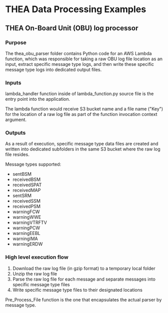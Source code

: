 # THEA Data Processing Examples

## THEA On-Board Unit (OBU) log processor
### Purpose
The thea_obu_parser folder contains Python code for an AWS Lambda function, which was responsible for taking a raw OBU log file location as an input, extract specific message type logs, and then write these specific message type logs into dedicated output files.

### Inputs

lambda_handler function inside of lambda_function.py source file is the entry point into the application.

The lambda function would receive S3 bucket name and a file name ("Key") for the location of a raw log file as part of the function invocation context argument.

### Outputs

As a result of execution, specific message type data files are created and written into dedicated subfolders in the same S3 bucket where the raw log file resides.

Message types supported:
- sentBSM
- receivedBSM
- receivedSPAT
- receivedMAP
- sentSRM
- receivedSSM
- receivedPSM
- warningFCW
- warningWWE
- warningVTRFTV
- warningPCW
- warningEEBL
- warningIMA
- warningERDW

### High level execution flow

1. Download the raw log file (in gzip format) to a temporary local folder
2. Unzip the raw log file
3. Parse the raw log file for each message and separate messages into specific message type files
4. Write specific message type files to their designated locations

Pre_Process_File function is the one that encapsulates the actual parser by message type.  

